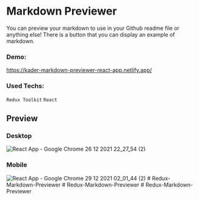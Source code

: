 # Markdown Previewer 

You can preview your markdown to use in your Github readme file or anything else! 
There is a button that you can display an example of markdown. 

### Demo: 

https://kader-markdown-previewer-react-app.netlify.app/

### Used Techs: 

<code>Redux Toolkit</code> <code>React</code>

## Preview 

### Desktop

![React App - Google Chrome 26 12 2021 22_27_54 (2)](https://user-images.githubusercontent.com/74090818/147613528-fcea9ac0-866d-4c31-aa6b-df3d7b5516ea.png)

### Mobile

![React App - Google Chrome 29 12 2021 02_01_44 (2)](https://user-images.githubusercontent.com/74090818/147613537-5fe31729-92e3-49d1-8600-8dd2acd58b8e.png)
#   R e d u x - M a r k d o w n - P r e v i e w e r  
 #   R e d u x - M a r k d o w n - P r e v i e w e r  
 #   R e d u x - M a r k d o w n - P r e v i e w e r  
 